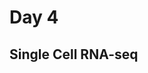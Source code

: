 # Day 4

## Single Cell RNA-seq

<object data="../assets/Single_Cell_05_05_2022.pdf" width="1000" height="500"></object>
